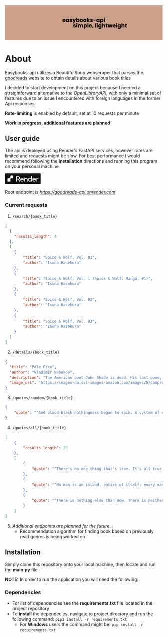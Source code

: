 ![banner](images/project-banner.png)

# About
Easybooks-api utilizes a BeautifulSoup webscraper that parses the [goodreads](https://www.goodreads.com/?ref=nav_hom) website to obtain details about various book titles

I decided to start development on this project because I needed a straightforward alternative to the *OpenLibraryAPI*, with only a minimal set of features due to an issue I encountered with foreign languages in the former Api responses

**Rate-limiting** is enabled by default, set at 10 requests per minute

**Work in progress, additional features are planned**

## User guide
The api is deployed using Render's FastAPI services, however rates are limited and requests might be slow.  For best performance I would recommend following the **installation** directions and running this program on your personal machine

[![icon](images/render-icon.png)](https://goodreads-api.onrender.com)

Root endpoint is *https://goodreads-api.onrender.com*

### Current requests
1. `/search/{book_title}`
  ```json
  [
    {
      "results_length": 4
    },
    [
      {
          "title": "Spice & Wolf, Vol. 01",
          "author": "Isuna Hasekura"
      },
      {
          "title": "Spice & Wolf, Vol. 1 (Spice & Wolf: Manga, #1)",
          "author": "Isuna Hasekura"
      },
      {
          "title": "Spice & Wolf, Vol. 02",
          "author": "Isuna Hasekura"
      },
      {
          "title": "Spice & Wolf, Vol. 03",
          "author": "Isuna Hasekura"
      }
    ]
  ]
  ```
2. `/details/{book_title}`
  ```json
  {
    "title": "Pale Fire",
    "author": "Vladimir Nabokov",
    "description": "The American poet John Shade is dead. His last poem, 'Pale Fire', is put into a book, together with a preface, a lengthy commentary and notes by Shade's editor, Charles Kinbote. Known on campus as the 'Great Beaver', Kinbote is      haughty, inquisitive, intolerant, but is he also mad, bad - and even dangerous? As his wildly eccentric annotations slide into the personal and the fantastical, Kinbote reveals perhaps more than he should be.Nabokov's darkly witty, richly           inventive masterpiece is a suspenseful whodunit, a story of one-upmanship and dubious penmanship, and a glorious literary conundrum.Part of a major new series of the works of Vladimir Nabokov, author of Lolita and Pale Fire, in Penguin    Classics.",
    "image_url": "https://images-na.ssl-images-amazon.com/images/S/compressed.photo.goodreads.com/books/1388155863i/7805.jpg"
  }
  ```
3. `/quotes/random/{book_title}`
```json
{
    "quote": "“And blood-black nothingness began to spin. A system of cells interlinked, within cells interlinked, within cells interlinked within one stem. And dreadfully distinct against the dark, a tall white fountain played.” ― Vladimir     Nabokov, Pale Fire"
}
```
4. `/quotes/all/{book_title}`
```json
[
    {
        "results_length": 20
    },
    [
        {
            "quote": "“There's no one thing that's true. It's all true.” ― Ernest Hemingway, For Whom the Bell Tolls"
        },
        {
            "quote": "“No man is an island, entire of itself; every man is a piece of the continent, a part of the main. If a clod be washed away by the sea, Europe is the less, as well as if a promontory were, as well as if a manor of thy friend's or of thine own were: any man's death diminishes me, because I am involved in mankind, and therefore never send to know for whom the bells tolls; it tolls for thee.” ― John Donne, No man is an island â€“ A selection from the prose"
        },
        {
            "quote": "“There is nothing else than now. There is neither yesterday, certainly, nor is there any tomorrow. How old must you be before you know that? There is only now, and if now is only two days, then two days is your life and everything in it will be in proportion. This is how you live a life in two days. And if you stop complaining and asking for what you never will get, you will have a good life. A good life is not measured by any biblical span.” ― Ernest Hemingway, For Whom the Bell Tolls"
        }
    ]
]
```
5. *Additional endpoints are planned for the future...*
   - Recommendation algorithm for finding book based on previously read genres is being worked on

## Installation
Simply clone this repository onto your local machine, then locate and run the **main.py** file

**NOTE:** In order to run the application you will need the following:

### Dependencies
- For list of dependencies see the **requirements.txt** file located in the project repository
- To **install** the dependecies, navigate to project directory and run the following command:
  `pip3 install -r requirements.txt`
  - For **Windows** users the command might be: `pip install -r requirements.txt`
